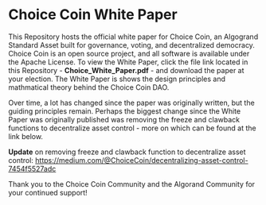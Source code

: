 # Choice Coin White Paper
This Repository hosts the official white paper for Choice Coin, an Algogrand Standard Asset built for governance, voting, and decentralized democracy. Choice Coin is an open source project, and all software is available under the Apache License. To view the White Paper, click the file link located in this Repository - **Choice_White_Paper.pdf** - and download the paper at your election. The White Paper is shows the design principles and mathmatical theory behind the Choice Coin DAO. 

Over time, a lot has changed since the paper was originally written, but the guiding principles remain. Perhaps the biggest change since the White Paper was originally published was removing the freeze and clawback functions to decentralize asset control - more on which can be found at the link below.

**Update** on removing freeze and clawback function to decentralize asset control: https://medium.com/@ChoiceCoin/decentralizing-asset-control-7454f5527adc

Thank you to the Choice Coin Community and the Algorand Community for your continued support!
